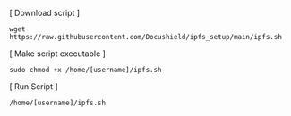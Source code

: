 [ Download script ]  
    
    wget https://raw.githubusercontent.com/Docushield/ipfs_setup/main/ipfs.sh


[ Make script executable ]  
     
    sudo chmod +x /home/[username]/ipfs.sh


[ Run Script ]  
     
    /home/[username]/ipfs.sh
